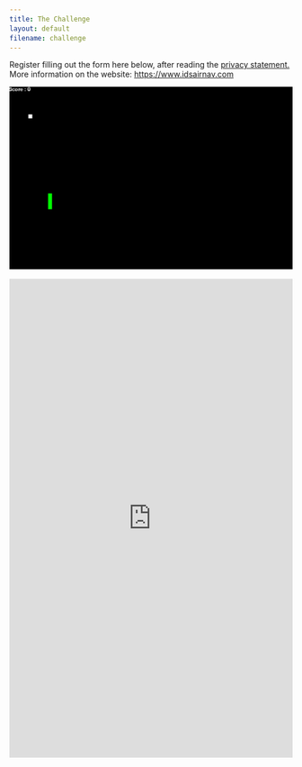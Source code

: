 ```yaml
---
title: The Challenge
layout: default
filename: challenge
--- 
```


Register filling out the form here below, after reading the <a href="https://andreagalle.github.io/snake-autoplay/Informativa_Student_Competition_IDSAirNav.pdf" target="_blank">privacy statement.</a> <br> More information on the website: <a href="https://www.idsairnav.com">https://www.idsairnav.com</a>

<p align="center"><img src="img/snake_demo.gif" style="margin:auto"></p>

<iframe width="640px" height="850px" src="https://forms.office.com/Pages/ResponsePage.aspx?id=bAx2XbLlkEehQwE1gMxwxvB_cjwBOhJJorJLzuuy-6VUQUkwSjZGNkNDMlY4Q1kxMlBGQlNQQlFVMi4u&embed=true" frameborder="0" marginwidth="0" marginheight="0" style="border: none; max-width:100%; max-height:100vh" allowfullscreen webkitallowfullscreen mozallowfullscreen msallowfullscreen> </iframe>

<!-- <style>
td, th {
   border: none!important;
}
</style> -->

<!-- <table>
   <colgroup>
      <col width="60%"/>
      <col width="50%"/>
   </colgroup>
   <tr>
      <td>
         <iframe src="https://forms.office.com/Pages/ResponsePage.aspx?id=bAx2XbLlkEehQwE1gMxwxvB_cjwBOhJJorJLzuuy-6VUQUkwSjZGNkNDMlY4Q1kxMlBGQlNQQlFVMi4u&embed=true" frameborder="0" marginwidth="0" marginheight="0" style="border: none; max-width:100%; max-height:100vh" allowfullscreen webkitallowfullscreen mozallowfullscreen msallowfullscreen> </iframe>
      </td>
      <td>
         <p align="center"><img src="img/snake_demo.gif" style="margin:auto"></p>
      </td>
   </tr>
</table> -->